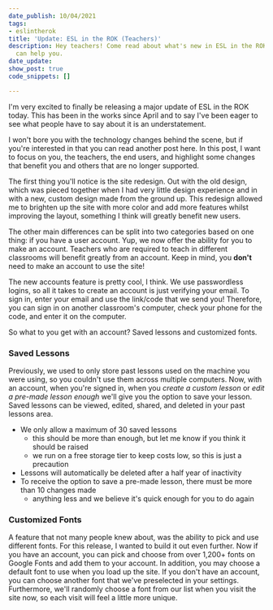 ```yaml
---
date_publish: 10/04/2021
tags:
- eslintherok
title: 'Update: ESL in the ROK (Teachers)'
description: Hey teachers! Come read about what's new in ESL in the ROK and how it
  can help you.
date_update: 
show_post: true
code_snippets: []

---
```

I'm very excited to finally be releasing a major update of ESL in the ROK today. This has been in the works since April and to say I've been eager to see what people have to say about it is an understatement.

  
I won't bore you with the technology changes behind the scene, but if you're interested in that you can read another post here. In this post, I want to focus on you, the teachers, the end users, and highlight some changes that benefit you and others that are no longer supported.

The first thing you'll notice is the site redesign. Out with the old design, which was pieced together when I had very little design experience and in with a new, custom design made from the ground up. This redesign allowed me to brighten up the site with more color and add more features whilst improving the layout, something I think will greatly benefit new users.

The other main differences can be split into two categories based on one thing: if you have a user account. Yup, we now offer the ability for you to make an account. Teachers who are required to teach in different classrooms will benefit greatly from an account. Keep in mind, you **don't** need to make an account to use the site!

The new accounts feature is pretty cool, I think. We use passwordless logins, so all it takes to create an account is just verifying your email. To sign in, enter your email and use the link/code that we send you! Therefore, you can sign in on another classroom's computer, check your phone for the code, and enter it on the computer.

So what to you get with an account? Saved lessons and customized fonts.

### Saved Lessons

Previously, we used to only store past lessons used on the machine you were using, so you couldn't use them across multiple computers. Now, with an account, when you're signed in, when you _create a custom lesson_ or _edit a pre-made lesson enough_ we'll give you the option to save your lesson. Saved lessons can be viewed, edited, shared, and deleted in your past lessons area.

* We only allow a maximum of 30 saved lessons
  * this should be more than enough, but let me know if you think it should be raised
  * we run on a free storage tier to keep costs low, so this is just a precaution
* Lessons will automatically be deleted after a half year of inactivity
* To receive the option to save a pre-made lesson, there must be more than 10 changes made
  * anything less and we believe it's quick enough for you to do again

### Customized Fonts

A feature that not many people knew about, was the ability to pick and use different fonts. For this release, I wanted to build it out even further. Now if you have an account, you can pick and choose from over 1,200+ fonts on Google Fonts and add them to your account. In addition, you may choose a default font to use when you load up the site.
If you don't have an account, you can choose another font that we've preselected in your settings. Furthermore, we'll randomly choose a font from our list when you visit the site now, so each visit will feel a little more unique.